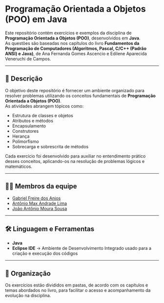 # Programação Orientada a Objetos (POO) em Java

Este repositório contém exercícios e exemplos da disciplina de **Programação Orientada a Objetos (POO)**, desenvolvidos em **Java**.  
As questões são baseadas nos capítulos do livro **Fundamentos da Programação de Computadores (Algoritmos, Pascal, C/C++ (Padrão ANSI) e Java)**, de Ana Fernanda Gomes Ascencio e Edilene Aparecida Veneruchi de Campos.

---

## 📘 Descrição
O objetivo deste repositório é fornecer um ambiente organizado para resolver problemas utilizando os conceitos fundamentais de **Programação Orientada a Objetos (POO)**.  
As atividades abrangem tópicos como:

- Estrutura de classes e objetos  
- Atributos e métodos  
- Encapsulamento  
- Construtores  
- Herança  
- Polimorfismo  
- Sobrecarga e sobrescrita de métodos  

Cada exercício foi desenvolvido para auxiliar no entendimento prático desses conceitos, aplicando-os na resolução de problemas lógicos e matemáticos.

---

## 👩‍💻 Membros da equipe
- [Gabriel Freire dos Anjos](https://github.com/gabrielfr7)
- [Antônio Max Andrade Lima](https://github.com/maxlima13)
- [João Antônio Moura Sousa](https://github.com/SrKkxz)

---

## 🛠️ Linguagem e Ferramentas
- **Java**  
- **Eclipse IDE** → Ambiente de Desenvolvimento Integrado usado para a criação e execução dos códigos  

---

## 📂 Organização
Os exercícios estão divididos em pastas, de acordo com os capítulos e temas abordados no livro, para facilitar o acesso e acompanhamento da evolução na disciplina.
